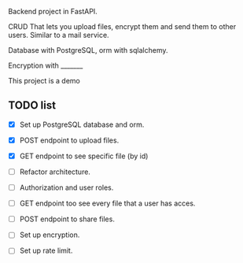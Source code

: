 Backend project in FastAPI.

CRUD That lets you upload files, encrypt them and send them to other users. Similar to a mail service.

Database with PostgreSQL, orm with sqlalchemy.

Encryption with _______

This project is a demo

## TODO list

- [x] Set up PostgreSQL database and orm.

- [x] POST endpoint to upload files.

- [x] GET endpoint to see specific file (by id)

- [ ] Refactor architecture.

- [ ] Authorization and user roles.

- [ ] GET endpoint too see every file that a user has acces.

- [ ] POST endpoint to share files.

- [ ] Set up encryption.

- [ ] Set up rate limit.

